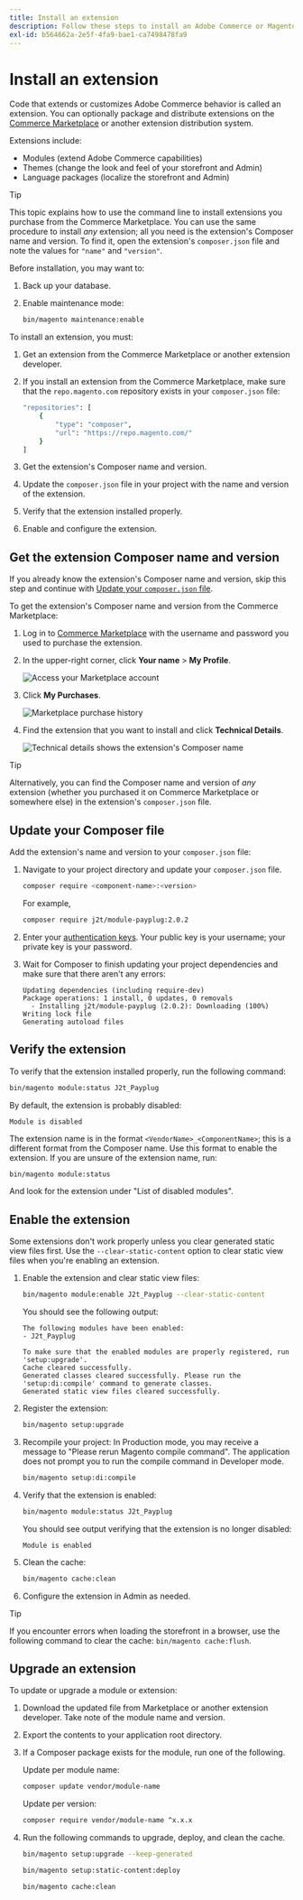 ```yaml
---
title: Install an extension
description: Follow these steps to install an Adobe Commerce or Magento Open Source extension.
exl-id: b564662a-2e5f-4fa9-bae1-ca7498478fa9
---
```

# Install an extension

Code that extends or customizes Adobe Commerce behavior is called an extension. You can optionally package and distribute extensions on the [Commerce Marketplace](https://marketplace.magento.com) or another extension distribution system.

Extensions include:

-  Modules (extend Adobe Commerce capabilities)
-  Themes (change the look and feel of your storefront and Admin)
-  Language packages (localize the storefront and Admin)

>[!TIP]
>
>This topic explains how to use the command line to install extensions you purchase from the Commerce Marketplace. You can use the same procedure to install _any_ extension; all you need is the extension's Composer name and version. To find it, open the extension's `composer.json` file and note the values for `"name"` and `"version"`.

Before installation, you may want to:

1. Back up your database.
1. Enable maintenance mode:

   ```bash
   bin/magento maintenance:enable
   ```

To install an extension, you must:

1. Get an extension from the Commerce Marketplace or another extension developer.
1. If you install an extension from the Commerce Marketplace, make sure that the `repo.magento.com` repository exists in your `composer.json` file:

   ```bash
   "repositories": [
       {
           "type": "composer",
           "url": "https://repo.magento.com/"
       }
   ]
   ```

1. Get the extension's Composer name and version.
1. Update the `composer.json` file in your project with the name and version of the extension.
1. Verify that the extension installed properly.
1. Enable and configure the extension.

## Get the extension Composer name and version

If you already know the extension's Composer name and version, skip this step and continue with [Update your `composer.json` file](#update-your-composer-file).

To get the extension's Composer name and version from the Commerce Marketplace:

1. Log in to [Commerce Marketplace](https://marketplace.magento.com) with the username and password you used to purchase the extension.

1. In the upper-right corner, click **Your name** > **My Profile**.

   ![Access your Marketplace account](../../assets/installation/marketplace-my-profile.png)

1. Click **My Purchases**.

   ![Marketplace purchase history](../../assets/installation//marketplace-my-purchases.png)

1. Find the extension that you want to install and click **Technical Details**.

   ![Technical details shows the extension's Composer name](../../assets/installation/marketplace-extension-technical-details.png)

>[!TIP]
>
>Alternatively, you can find the Composer name and version of _any_ extension (whether you purchased it on Commerce Marketplace or somewhere else) in the extension's `composer.json` file.

## Update your Composer file

Add the extension's name and version to your `composer.json` file:

1. Navigate to your project directory and update your `composer.json` file.

   ```bash
   composer require <component-name>:<version>
   ```

   For example,

   ```bash
   composer require j2t/module-payplug:2.0.2
   ```

1. Enter your [authentication keys](../prerequisites/authentication-keys.md). Your public key is your username; your private key is your password.

1. Wait for Composer to finish updating your project dependencies and make sure that there aren't any errors:

   ```terminal
   Updating dependencies (including require-dev)
   Package operations: 1 install, 0 updates, 0 removals
     - Installing j2t/module-payplug (2.0.2): Downloading (100%)
   Writing lock file
   Generating autoload files
   ```

## Verify the extension

To verify that the extension installed properly, run the following command:

```bash
bin/magento module:status J2t_Payplug
```

By default, the extension is probably disabled:

```terminal
Module is disabled
```

The extension name is in the format `<VendorName>_<ComponentName>`; this is a different format from the Composer name. Use this format to enable the extension. If you are unsure of the extension name, run:

```bash
bin/magento module:status
```

And look for the extension under "List of disabled modules".

## Enable the extension

Some extensions don't work properly unless you clear generated static view files first. Use the `--clear-static-content` option to clear static view files when you're enabling an extension.

1. Enable the extension and clear static view files:

   ```bash
   bin/magento module:enable J2t_Payplug --clear-static-content
   ```

   You should see the following output:

   ```terminal
   The following modules have been enabled:
   - J2t_Payplug

   To make sure that the enabled modules are properly registered, run 'setup:upgrade'.
   Cache cleared successfully.
   Generated classes cleared successfully. Please run the 'setup:di:compile' command to generate classes.
   Generated static view files cleared successfully.
   ```

1. Register the extension:

   ```bash
   bin/magento setup:upgrade
   ```

1. Recompile your project: In Production mode, you may receive a message to "Please rerun Magento compile command". The application does not prompt you to run the compile command in Developer mode.

   ```bash
   bin/magento setup:di:compile
   ```

1. Verify that the extension is enabled:

   ```bash
   bin/magento module:status J2t_Payplug
   ```

   You should see output verifying that the extension is no longer disabled:

   ```terminal
   Module is enabled
   ```

1. Clean the cache:

   ```bash
   bin/magento cache:clean
   ```

1. Configure the extension in Admin as needed.

>[!TIP]
>
>If you encounter errors when loading the storefront in a browser, use the following command to clear the cache: `bin/magento cache:flush`.

## Upgrade an extension

To update or upgrade a module or extension:

1. Download the updated file from Marketplace or another extension developer. Take note of the module name and version.

1. Export the contents to your application root directory.

1. If a Composer package exists for the module, run one of the following.

   Update per module name:

   ```bash
   composer update vendor/module-name
   ```

   Update per version:

   ```bash
   composer require vendor/module-name ^x.x.x
   ```

1. Run the following commands to upgrade, deploy, and clean the cache.

   ```bash
   bin/magento setup:upgrade --keep-generated
   ```

   ```bash
   bin/magento setup:static-content:deploy
   ```

   ```bash
   bin/magento cache:clean
   ```

